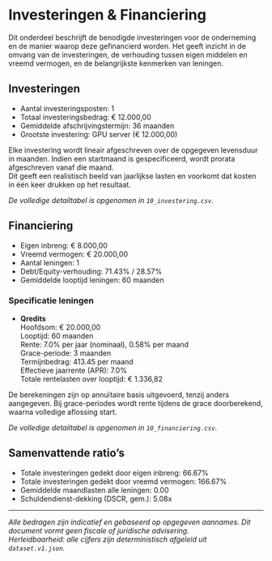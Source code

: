 # Investeringen & Financiering

Dit onderdeel beschrijft de benodigde investeringen voor de onderneming en de manier waarop deze gefinancierd worden. Het geeft inzicht in de omvang van de investeringen, de verhouding tussen eigen middelen en vreemd vermogen, en de belangrijkste kenmerken van leningen.

## Investeringen

- Aantal investeringsposten: 1
- Totaal investeringsbedrag: € 12.000,00
- Gemiddelde afschrijvingstermijn: 36 maanden
- Grootste investering: GPU server (€ 12.000,00)

Elke investering wordt lineair afgeschreven over de opgegeven levensduur in maanden. Indien een startmaand is gespecificeerd, wordt prorata afgeschreven vanaf die maand.  
Dit geeft een realistisch beeld van jaarlijkse lasten en voorkomt dat kosten in één keer drukken op het resultaat.

_De volledige detailtabel is opgenomen in `10_investering.csv`._

## Financiering

- Eigen inbreng: € 8.000,00
- Vreemd vermogen: € 20.000,00
- Aantal leningen: 1
- Debt/Equity-verhouding: 71.43% / 28.57%
- Gemiddelde looptijd leningen: 60 maanden

### Specificatie leningen


- **Qredits**  
  Hoofdsom: € 20.000,00  
  Looptijd: 60 maanden  
  Rente: 7.0% per jaar (nominaal), 0.58% per maand  
  Grace-periode: 3 maanden  
  Termijnbedrag: 413.45 per maand  
  Effectieve jaarrente (APR): 7.0%  
  Totale rentelasten over looptijd: € 1.336,82  


De berekeningen zijn op annuïtaire basis uitgevoerd, tenzij anders aangegeven. Bij grace-periodes wordt rente tijdens de grace doorberekend, waarna volledige aflossing start.

_De volledige detailtabel is opgenomen in `10_financiering.csv`._

## Samenvattende ratio’s

- Totale investeringen gedekt door eigen inbreng: 66.67%  
- Totale investeringen gedekt door vreemd vermogen: 166.67%  
- Gemiddelde maandlasten alle leningen: 0.00  
- Schuldendienst-dekking (DSCR, gem.): 5.08x

---

_Alle bedragen zijn indicatief en gebaseerd op opgegeven aannames. Dit document vormt geen fiscale of juridische advisering._  
_Herleidbaarheid: alle cijfers zijn deterministisch afgeleid uit `dataset.v1.json`._
